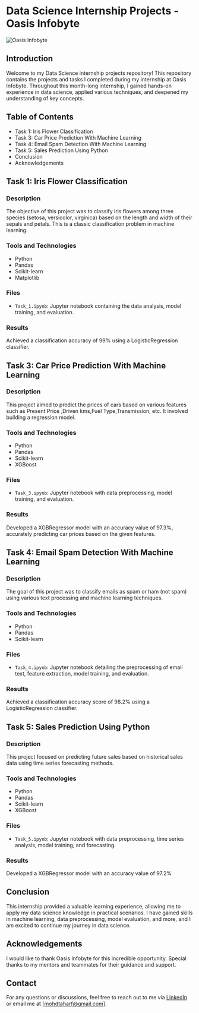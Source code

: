 # Data Science Internship Projects - Oasis Infobyte

![Oasis Infobyte](https://miro.medium.com/v2/resize:fit:878/1*eGL7fT6e9wltmwt1BSQlPg.jpeg)

## Introduction

Welcome to my Data Science internship projects repository! This repository contains the projects and tasks I completed during my internship at Oasis Infobyte. Throughout this month-long internship, I gained hands-on experience in data science, applied various techniques, and deepened my understanding of key concepts.

## Table of Contents

- Task 1: Iris Flower Classification
- Task 3: Car Price Prediction With Machine Learning
- Task 4: Email Spam Detection With Machine Learning
- Task 5: Sales Prediction Using Python
- Conclusion
- Acknowledgements

## Task 1: Iris Flower Classification

### Description

The objective of this project was to classify iris flowers among three species (setosa, versicolor, virginica) based on the length and width of their sepals and petals. This is a classic classification problem in machine learning.

### Tools and Technologies

- Python
- Pandas
- Scikit-learn
- Matplotlib

### Files

- `Task_1.ipynb`: Jupyter notebook containing the data analysis, model training, and evaluation.

### Results

Achieved a classification accuracy of 99% using a LogisticRegression classifier.

## Task 3: Car Price Prediction With Machine Learning

### Description

This project aimed to predict the prices of cars based on various features such as Present Price ,Driven kms,Fuel Type,Transmission, etc. It involved building a regression model.

### Tools and Technologies

- Python
- Pandas
- Scikit-learn
- XGBoost

### Files

- `Task_3.ipynb`: Jupyter notebook with data preprocessing, model training, and evaluation.

### Results

Developed a XGBRegressor model with an accuracy value of 97.3%, accurately predicting car prices based on the given features.

## Task 4: Email Spam Detection With Machine Learning

### Description

The goal of this project was to classify emails as spam or ham (not spam) using various text processing and machine learning techniques.

### Tools and Technologies

- Python
- Pandas
- Scikit-learn

### Files

- `Task_4.ipynb`: Jupyter notebook detailing the preprocessing of email text, feature extraction, model training, and evaluation.

### Results

Achieved a classification accuracy score of 98.2% using a LogisticRegression classifier.

## Task 5: Sales Prediction Using Python

### Description

This project focused on predicting future sales based on historical sales data using time series forecasting methods.

### Tools and Technologies

- Python
- Pandas
- Scikit-learn
- XGBoost

  
### Files

- `Task_5.ipynb`: Jupyter notebook with data preprocessing, time series analysis, model training, and forecasting.

### Results

Developed a XGBRegressor model with an accuracy value of 97.2%

## Conclusion

This internship provided a valuable learning experience, allowing me to apply my data science knowledge in practical scenarios. I have gained skills in machine learning, data preprocessing, model evaluation, and more, and I am excited to continue my journey in data science.

## Acknowledgements

I would like to thank Oasis Infobyte for this incredible opportunity. Special thanks to my mentors and teammates for their guidance and support.

## Contact

For any questions or discussions, feel free to reach out to me via [LinkedIn](https://www.linkedin.com/in/taharf/) or email me at [mohdtaharf@gmail.com].
